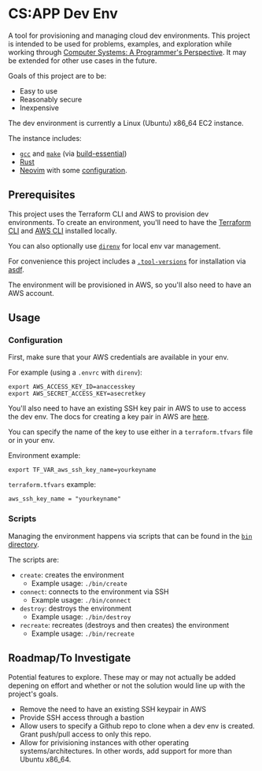 # CS:APP Dev Env

A tool for provisioning and managing cloud dev environments. This project is intended to be used for problems,  examples, and exploration while working through [Computer Systems: A Programmer's Perspective](https://csapp.cs.cmu.edu/). It may be extended for other use cases in the future.

Goals of this project are to be:
* Easy to use
* Reasonably secure
* Inexpensive

The dev environment is currently a Linux (Ubuntu) x86_64 EC2 instance.

The instance includes:
* [`gcc`](https://gcc.gnu.org/) and [`make`](https://www.gnu.org/software/make/) (via [build-essential](https://packages.ubuntu.com/jammy/build-essential))
* [Rust](https://www.rust-lang.org/)
* [Neovim](https://neovim.io/) with some [configuration](https://gist.github.com/CDThomas/3532c223ee44383e991b3ee991df6866).

## Prerequisites

This project uses the Terraform CLI and AWS to provision dev environments. To create an environment, you'll need to have the [Terraform CLI](https://www.terraform.io/cli) and [AWS CLI](https://aws.amazon.com/cli/) installed locally.

You can also optionally use [`direnv`](https://direnv.net/) for local env var management.

For convenience this project includes a [`.tool-versions`](./.tool-versions) for installation via [asdf](https://asdf-vm.com/).

The environment will be provisioned in AWS, so you'll also need to have an AWS account.

## Usage

### Configuration

First, make sure that your AWS credentials are available in your env.

For example (using a `.envrc` with `direnv`):
```
export AWS_ACCESS_KEY_ID=anaccesskey
export AWS_SECRET_ACCESS_KEY=asecretkey
```

You'll also need to have an existing SSH key pair in AWS to use to access the dev env. The docs for creating a key pair in AWS are [here](https://docs.aws.amazon.com/AWSEC2/latest/UserGuide/create-key-pairs.html).

You can specify the name of the key to use either in a `terraform.tfvars` file or in your env.

Environment example:
```
export TF_VAR_aws_ssh_key_name=yourkeyname
```

`terraform.tfvars` example:
```
aws_ssh_key_name = "yourkeyname"
```

### Scripts

Managing the environment happens via scripts that can be found in the [`bin` directory](./bin/).

The scripts are:
* `create`: creates the environment
  * Example usage: `./bin/create`
* `connect`: connects to the environment via SSH
  * Example usage: `./bin/connect`
* `destroy`: destroys the environment
  * Example usage: `./bin/destroy`
* `recreate`: recreates (destroys and then creates) the environment
  * Example usage: `./bin/recreate`

## Roadmap/To Investigate

Potential features to explore. These may or may not actually be added depening on effort and whether or not the solution would line up with the project's goals.

* Remove the need to have an existing SSH keypair in AWS
* Provide SSH access through a bastion
* Allow users to specify a Github repo to clone when a dev env is created. Grant push/pull access to only this repo.
* Allow for privisioning instances with other operating systems/architectures. In other words, add support for more than Ubuntu x86_64.
